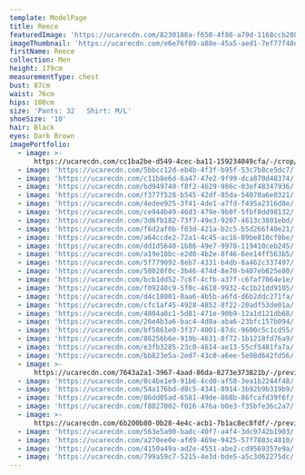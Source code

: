 ```yaml
---
template: ModelPage
title: Reece
featuredImage: 'https://ucarecdn.com/8230188a-f650-4f80-a79d-1168ccb208d0/'
imageThumbnail: 'https://ucarecdn.com/e6e76f00-a88e-45a5-aed1-7ef77f48e3bb/'
firstName: Reece
collection: Men
height: 179cm
measurementType: chest
bust: 87cm
waist: 76cm
hips: 100cm
size: 'Pants: 32   Shirt: M/L'
shoeSize: '10'
hair: Black
eyes: Dark Brown
imagePortfolio:
  - image: >-
      https://ucarecdn.com/cc1ba2be-d549-4cec-ba11-159234049cfa/-/crop/1791x1632/304,0/-/preview/
  - image: 'https://ucarecdn.com/5bbcc12d-eb4b-4f3f-b95f-53c7b8ce5dc7/'
  - image: 'https://ucarecdn.com/c11b8e6d-6a47-47e2-9f99-dca870d48374/'
  - image: 'https://ucarecdn.com/bd949740-f8f2-4629-986c-03ef48347936/'
  - image: 'https://ucarecdn.com/f377f528-b545-42df-85da-54070a6e0321/'
  - image: 'https://ucarecdn.com/4edee925-3f41-4de1-a7fd-f495a2316d8e/'
  - image: 'https://ucarecdn.com/ce944b49-46d3-479e-9b0f-5fbf8dd98132/'
  - image: 'https://ucarecdn.com/3d6fb182-73f7-49e3-9207-4613c3801ebd/'
  - image: 'https://ucarecdn.com/f6d2af0b-f03d-421a-b2c5-b5d266f40e21/'
  - image: 'https://ucarecdn.com/a64ccde2-72a1-4c45-ac16-09be810cf0be/'
  - image: 'https://ucarecdn.com/dd1d5640-1b86-49e7-9978-119410ceb245/'
  - image: 'https://ucarecdn.com/a19e18bc-e2d0-4b2e-8f46-6ee14ff563b5/'
  - image: 'https://ucarecdn.com/5f779092-8eb7-4331-b4db-8a462c337497/'
  - image: 'https://ucarecdn.com/58020f0c-3b46-474d-8e70-b407eb625e80/'
  - image: 'https://ucarecdn.com/bcb1dd52-7c6f-4cfb-a37f-c6faf7064e1e/'
  - image: 'https://ucarecdn.com/f09248c9-5f0c-4618-9932-4c1b21dd9105/'
  - image: 'https://ucarecdn.com/d4c18001-0aa6-4b5b-a6fd-d6b2ddc271fa/'
  - image: 'https://ucarecdn.com/cfc1af45-4928-4852-8f22-20adf53de01a/'
  - image: 'https://ucarecdn.com/4804a0c1-5d81-471e-90b9-12a1d121db68/'
  - image: 'https://ucarecdn.com/26e4b3a6-bac4-4d8a-aba6-23bfc157b094/'
  - image: 'https://ucarecdn.com/bf5861e0-3f37-4001-87dc-9600c5c1cd55/'
  - image: 'https://ucarecdn.com/86256b6e-919b-4631-8f72-1b1218fd76a9/'
  - image: 'https://ucarecdn.com/e3fb3285-23c0-4614-ae13-55cf5481fa7a/'
  - image: 'https://ucarecdn.com/bb823e5a-2ed7-43c0-a6ee-5e08d642fd56/'
  - image: >-
      https://ucarecdn.com/7643a2a1-3967-4aad-86da-8273e373821b/-/preview/-/rotate/270/
  - image: 'https://ucarecdn.com/0c4be1e9-91b6-4cd0-af50-3ea1b2244f48/'
  - image: 'https://ucarecdn.com/54a176bd-d8c5-4341-8914-3b92b9b319b9/'
  - image: 'https://ucarecdn.com/86dd05ad-6581-49de-868b-86fcafd39f6f/'
  - image: 'https://ucarecdn.com/f8027002-f016-476a-b0e3-f35bfe36c2a7/'
  - image: >-
      https://ucarecdn.com/6b200b80-0b28-4e4c-acb1-7b1ac8ec8fdf/-/preview/-/rotate/270/
  - image: 'https://ucarecdn.com/563e5a90-badc-40f7-a4f4-3dc9742b1903/'
  - image: 'https://ucarecdn.com/a270ee0e-afd9-469e-9425-57f7883c4810/'
  - image: 'https://ucarecdn.com/4150a49a-ad2e-4551-abe2-cd9569357e9a/'
  - image: 'https://ucarecdn.com/799a59c7-5215-4e3d-bde5-a5c3d62275dc/'
---
```


